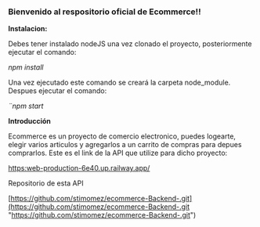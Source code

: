 ### Bienvenido al respositorio oficial de Ecommerce!!

**Instalacion:**

Debes tener instalado nodeJS una vez clonado el proyecto, posteriormente ejecutar el comando:

_npm install_

Una vez ejecutado este comando se creará la carpeta node_module. Despues ejecutar el comando:

_¨npm start_

**Introducción**

Ecommerce es un proyecto de comercio electronico, puedes logearte, elegir varios articulos y agregarlos a un carrito de compras para depues comprarlos. Este es el link de la API que utilize para dicho proyecto:

[https:web-production-6e40.up.railway.app/](https:web-production-6e40.up.railway.app/ "https:web-production-6e40.up.railway.app/")

Repositorio de esta API

[https://github.com/stimomez/ecommerce-Backend-.git](https://github.com/stimomez/ecommerce-Backend-.git "https://github.com/stimomez/ecommerce-Backend-.git")
